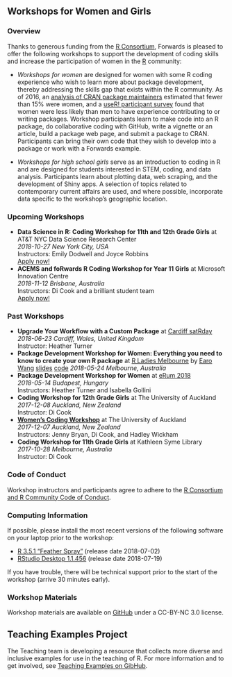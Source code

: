 Workshops for Women and Girls
------

### Overview

Thanks to generous funding from the [R Consortium](https://www.r-consortium.org/), Forwards is pleased to offer the following workshops to support the development of coding skills and increase the participation of women in the [R](https://www.r-project.org/) community:

- *Workshops for women* are designed for women with some R coding experience who wish to learn more about package development, thereby addressing the skills gap that exists within the R community.  As of 2016, an [analysis of CRAN package maintainers](http://forwards.github.io/data/) estimated that fewer than 15% were women, and a [useR! participant survey]( http://forwards.github.io/blog/2017/03/11/users-relationship-with-r/) found that women were less likely than men to have experience contributing to or writing packages.  Workshop participants learn to make code into an R package, do collaborative coding with GitHub, write a vignette or an article, build a package web page, and submit a package to CRAN.  Participants can bring their own code that they wish to develop into a package or work with a Forwards example.

- *Workshops for high school girls* serve as an introduction to coding in R and are designed for students interested in STEM, coding, and data analysis.  Participants learn about plotting data, web scraping, and the development of Shiny apps.  A selection of topics related to contemporary current affairs are used, and where possible, incorporate data specific to the workshop’s geographic location.

### Upcoming Workshops
- **Data Science in R: Coding Workshop for 11th and 12th Grade Girls** at AT&T NYC Data Science Research Center  
*2018-10-27 New York City, USA*  
Instructors: Emily Dodwell and Joyce Robbins  
[Apply now!](nyc/)
- **ACEMS and foRwards R Coding Workshop for Year 11 Girls** at Microsoft Innovation Centre  
*2018-11-12 Brisbane, Australia*  
Instructors: Di Cook and a brilliant student team  
[Apply now!](brisbane/)

### Past Workshops
- **Upgrade Your Workflow with a Custom Package** at [Cardiff satRday](https://cardiff2018.satrdays.org/)  
*2018-06-23 Cardiff, Wales, United Kingdom*  
Instructor: Heather Turner  
- **Package Development Workshop for Women: Everything you need to know to create your own R package**  at [R Ladies Melbourne](https://www.meetup.com/en-AU/R-Ladies-Melbourne/events/250196006/) by [Earo Wang](https://earo.me) [slides]( http://slides.earo.me/rladies-pkg/#1) [code](https://github.com/earowang/rladies-pkg)
*2018-05-24 Melbourne, Australia*
- **Package Development Workshop for Women** at [eRum 2018](https://2018.erum.io/#talk-2-307)  
*2018-05-14 Budapest, Hungary*  
Instructors: Heather Turner and Isabella Gollini
- **Coding Workshop for 12th Grade Girls** at The University of Auckland  
*2017-12-08 Auckland, New Zealand*  
Instructor: Di Cook
- [**Women’s Coding Workshop**](https://www.eventbrite.com.au/e/forwards-workshop-for-women-in-auckland-tickets-38425568911#) at The University of Auckland  
*2017-12-07 Auckland, New Zealand*  
Instructors: Jenny Bryan, Di Cook, and Hadley Wickham
- **Coding Workshop for 11th Grade Girls** at Kathleen Syme Library  
*2017-10-28 Melbourne, Australia*  
Instructor: Di Cook

### Code of Conduct

Workshop instructors and participants agree to adhere to the [R Consortium and R Community Code of Conduct](https://wiki.r-consortium.org/view/R_Consortium_and_the_R_Community_Code_of_Conduct).

### Computing Information

If possible, please install the most recent versions of the following software on your laptop prior to the workshop:

- [R 3.5.1 “Feather Spray”](https://cran.r-project.org/) (release date 2018-07-02)
- [RStudio Desktop 1.1.456](https://www.rstudio.com/products/rstudio/download/#download) (release date 2018-07-19) 

If you have trouble, there will be technical support prior to the start of the workshop (arrive 30 minutes early).

### Workshop Materials
Workshop materials are available on [GitHub](https://github.com/forwards/workshops) under a CC-BY-NC 3.0 license.

Teaching Examples Project
------
The Teaching team is developing a resource that collects more diverse and inclusive examples for use in the teaching of R.  For more information and to get involved, see [Teaching Examples on GibHub](https://github.com/forwards/teaching_examples).

